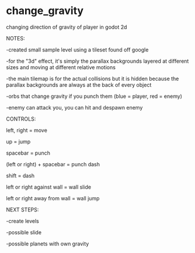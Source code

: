 # change_gravity
changing direction of gravity of player in godot 2d

NOTES:

-created small sample level using a tileset found off google

-for the "3d" effect, it's simply the parallax backgrounds layered at different sizes and moving at different relative motions

-the main tilemap is for the actual collisions but it is hidden because the parallax backgrounds are always at the back of every object

-orbs that change gravity if you punch them (blue = player, red = enemy)

-enemy can attack you, you can hit and despawn enemy

CONTROLS:

left, right = move

up = jump

spacebar = punch

(left or right) + spacebar = punch dash

shift = dash

left or right against wall = wall slide

left or right away from wall = wall jump

NEXT STEPS:

-create levels

-possible slide

-possible planets with own gravity

